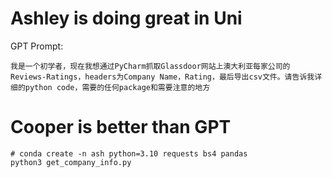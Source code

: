 # Ashley is doing great in Uni

GPT Prompt:

```
我是一个初学者，现在我想通过PyCharm抓取Glassdoor网站上澳大利亚每家公司的Reviews-Ratings，headers为Company Name，Rating，最后导出csv文件。请告诉我详细的python code，需要的任何package和需要注意的地方
```

# Cooper is better than GPT

```shell
# conda create -n ash python=3.10 requests bs4 pandas
python3 get_company_info.py
```
